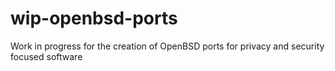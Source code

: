 # wip-openbsd-ports
Work in progress for the creation of OpenBSD ports for privacy and security focused software
